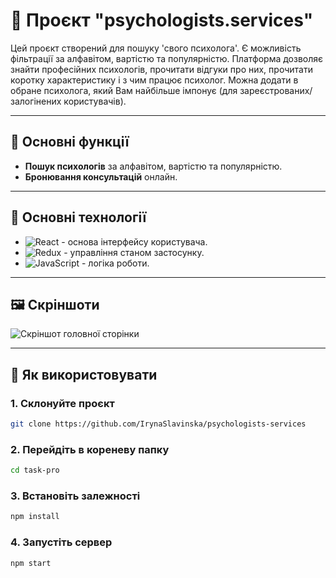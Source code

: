 # 🧠 Проєкт "psychologists.services"

Цей проєкт створений для пошуку 'свого психолога'. Є можливість фільтрації за
алфавітом, вартістю та популярністю. Платформа дозволяє знайти професійних
психологів, прочитати відгуки про них, прочитати коротку характеристику і з чим
працює психолог. Можна додати в обране психолога, який Вам найбільше імпонує
(для зареєстрованих/залогінених користувачів).

---

## 📑 Основні функції

- **Пошук психологів** за алфавітом, вартістю та популярністю.
- **Бронювання консультацій** онлайн.

---

## 🚀 Основні технології

- ![React](https://img.shields.io/badge/-React-61DAFB?style=for-the-badge&logo=react&logoColor=white) -
  основа інтерфейсу користувача.
- ![Redux](https://img.shields.io/badge/-Redux-764ABC?style=for-the-badge&logo=redux&logoColor=white) -
  управління станом застосунку.
- ![JavaScript](https://img.shields.io/badge/-JavaScript-F7DF1E?style=for-the-badge&logo=javascript&logoColor=black) -
  логіка роботи.

---

## 🖼️ Скріншоти

![Скріншот головної сторінки](assets/images/readme/home.JPG)

---

## 🚀 Як використовувати

### 1. Склонуйте проєкт

```bash
git clone https://github.com/IrynaSlavinska/psychologists-services
```

### 2. Перейдіть в кореневу папку

```bash
cd task-pro
```

### 3. Встановіть залежності

```bash
npm install
```

### 4. Запустіть сервер

```bash
npm start
```

